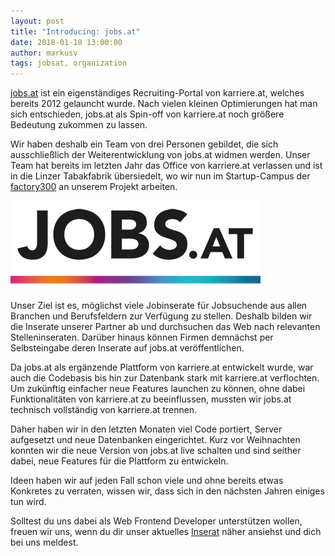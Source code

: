 ```yaml
---
layout: post
title: "Introducing: jobs.at"
date: 2018-01-10 13:00:00
author: markusv
tags: jobsat, organization
---
```


[jobs.at](https://www.jobs.at) ist ein eigenständiges Recruiting-Portal von karriere.at, welches bereits 2012 gelauncht wurde. Nach vielen kleinen Optimierungen hat man sich entschieden, jobs.at als Spin-off von karriere.at noch größere Bedeutung zukommen zu lassen.

Wir haben deshalb ein Team von drei Personen gebildet, die sich ausschließlich der Weiterentwicklung von jobs.at widmen werden. Unser Team hat bereits im letzten Jahr das Office von karriere.at verlassen und ist in die Linzer Tabakfabrik übersiedelt, wo wir nun im Startup-Campus der [factory300](http://factory300.at/) an unserem Projekt arbeiten.

[![jobs.at Logo](/assets/images/introducing-jobsat/logo.jpg)](https://www.jobs.at)

Unser Ziel ist es, möglichst viele Jobinserate für Jobsuchende aus allen Branchen und Berufsfeldern zur Verfügung zu stellen. Deshalb bilden wir die Inserate unserer Partner ab und durchsuchen das Web nach relevanten Stelleninseraten. Darüber hinaus können Firmen demnächst per Selbsteingabe deren Inserate auf jobs.at veröffentlichen.

Da jobs.at als ergänzende Plattform von karriere.at entwickelt wurde, war auch die Codebasis bis hin zur Datenbank stark mit karriere.at verflochten. Um zukünftig einfacher neue Features launchen zu können, ohne dabei Funktionalitäten von karriere.at zu beeinflussen, mussten wir jobs.at technisch vollständig von karriere.at trennen.

Daher haben wir in den letzten Monaten viel Code portiert, Server aufgesetzt und neue Datenbanken eingerichtet. Kurz vor Weihnachten konnten wir die neue Version von jobs.at live schalten und sind seither dabei, neue Features für die Plattform zu entwickeln.

Ideen haben wir auf jeden Fall schon viele und ohne bereits etwas Konkretes zu verraten, wissen wir, dass sich in den nächsten Jahren einiges tun wird.

Solltest du uns dabei als Web Frontend Developer unterstützen wollen, freuen wir uns, wenn du dir unser aktuelles [Inserat](https://www.karriere.at/jobs/5000166) näher ansiehst und dich bei uns meldest.